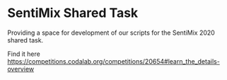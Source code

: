 # SentiMix Shared Task

Providing a space for development of our scripts for the SentiMix 2020 shared task.

Find it here https://competitions.codalab.org/competitions/20654#learn_the_details-overview
